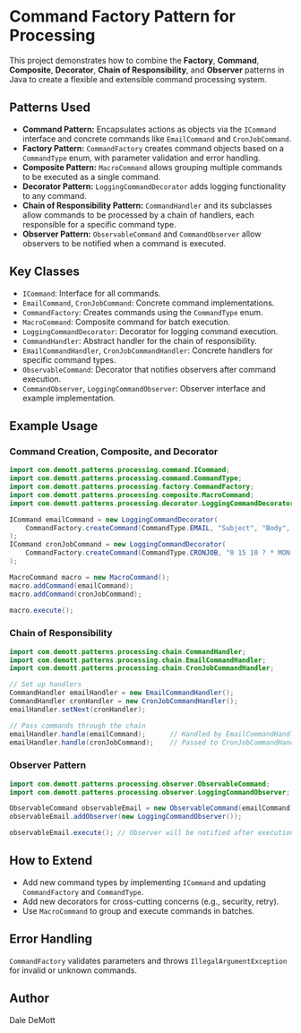 
# Command Factory Pattern for Processing


This project demonstrates how to combine the **Factory**, **Command**, **Composite**, **Decorator**, **Chain of Responsibility**, and **Observer** patterns in Java to create a flexible and extensible command processing system.



## Patterns Used

- **Command Pattern:** Encapsulates actions as objects via the `ICommand` interface and concrete commands like `EmailCommand` and `CronJobCommand`.
- **Factory Pattern:** `CommandFactory` creates command objects based on a `CommandType` enum, with parameter validation and error handling.
- **Composite Pattern:** `MacroCommand` allows grouping multiple commands to be executed as a single command.
- **Decorator Pattern:** `LoggingCommandDecorator` adds logging functionality to any command.
- **Chain of Responsibility Pattern:** `CommandHandler` and its subclasses allow commands to be processed by a chain of handlers, each responsible for a specific command type.
- **Observer Pattern:** `ObservableCommand` and `CommandObserver` allow observers to be notified when a command is executed.



## Key Classes

- `ICommand`: Interface for all commands.
- `EmailCommand`, `CronJobCommand`: Concrete command implementations.
- `CommandFactory`: Creates commands using the `CommandType` enum.
- `MacroCommand`: Composite command for batch execution.
- `LoggingCommandDecorator`: Decorator for logging command execution.
- `CommandHandler`: Abstract handler for the chain of responsibility.
- `EmailCommandHandler`, `CronJobCommandHandler`: Concrete handlers for specific command types.
- `ObservableCommand`: Decorator that notifies observers after command execution.
- `CommandObserver`, `LoggingCommandObserver`: Observer interface and example implementation.



## Example Usage

### Command Creation, Composite, and Decorator
```java
import com.demott.patterns.processing.command.ICommand;
import com.demott.patterns.processing.command.CommandType;
import com.demott.patterns.processing.factory.CommandFactory;
import com.demott.patterns.processing.composite.MacroCommand;
import com.demott.patterns.processing.decorator.LoggingCommandDecorator;

ICommand emailCommand = new LoggingCommandDecorator(
	CommandFactory.createCommand(CommandType.EMAIL, "Subject", "Body", "to@example.com", "from@example.com")
);
ICommand cronJobCommand = new LoggingCommandDecorator(
	CommandFactory.createCommand(CommandType.CRONJOB, "0 15 10 ? * MON-FRI", "Backup Servers")
);

MacroCommand macro = new MacroCommand();
macro.addCommand(emailCommand);
macro.addCommand(cronJobCommand);

macro.execute();
```

### Chain of Responsibility
```java
import com.demott.patterns.processing.chain.CommandHandler;
import com.demott.patterns.processing.chain.EmailCommandHandler;
import com.demott.patterns.processing.chain.CronJobCommandHandler;

// Set up handlers
CommandHandler emailHandler = new EmailCommandHandler();
CommandHandler cronHandler = new CronJobCommandHandler();
emailHandler.setNext(cronHandler);

// Pass commands through the chain
emailHandler.handle(emailCommand);      // Handled by EmailCommandHandler
emailHandler.handle(cronJobCommand);    // Passed to CronJobCommandHandler
```

### Observer Pattern
```java
import com.demott.patterns.processing.observer.ObservableCommand;
import com.demott.patterns.processing.observer.LoggingCommandObserver;

ObservableCommand observableEmail = new ObservableCommand(emailCommand);
observableEmail.addObserver(new LoggingCommandObserver());

observableEmail.execute(); // Observer will be notified after execution
```

## How to Extend

- Add new command types by implementing `ICommand` and updating `CommandFactory` and `CommandType`.
- Add new decorators for cross-cutting concerns (e.g., security, retry).
- Use `MacroCommand` to group and execute commands in batches.

## Error Handling

`CommandFactory` validates parameters and throws `IllegalArgumentException` for invalid or unknown commands.

## Author

Dale DeMott
